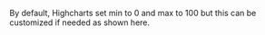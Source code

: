 By default, Highcharts set min to 0 and max to 100 but this can be customized if needed as shown here.